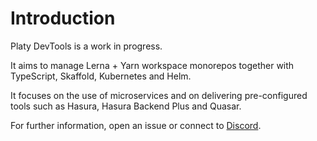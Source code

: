# Introduction

Platy DevTools is a work in progress.

It aims to manage Lerna + Yarn workspace monorepos together with TypeScript, Skaffold, Kubernetes and Helm.

It focuses on the use of microservices and on delivering pre-configured tools such as Hasura, Hasura Backend Plus and Quasar.

For further information, open an issue or connect to [Discord](https://discord.gg/Bez8xY).
